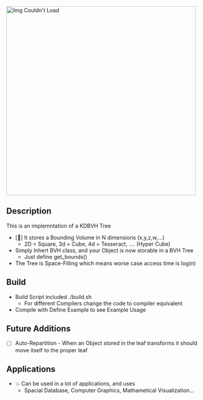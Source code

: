 <img src="https://user-images.githubusercontent.com/60249504/147365454-ec78a07c-8121-4341-b229-825325cf4b92.gif" alt="Img Couldn't Load" width="500">

## Description

This is an implemntation of a KDBVH Tree

- [:beginner:] It stores a Bounding Volume in N dimensions (x,y,z,w,...)
  - 2D = Square, 3d = Cube, 4d = Tesseract, .... (Hyper Cube)
- Simply Inhert BVH class, and your Object is now storable in a BVH Tree
  - Just define get_bounds()
- The Tree is Space-Filling which means worse case access time is log(n)

## Build

- Build Script included ./build.sh
  - For different Compilers change the code to compiler equivalent
- Compile with Define Example to see Example Usage

## Future Additions

- [ ] Auto-Repartition
      - When an Object stored in the leaf transforms it should move itself to the proper leaf
      
## Applications 
- :collision: Can be used in a lot of applications, and uses
  - Spacial Database, Computer Graphics, Mathametical Visualization...

